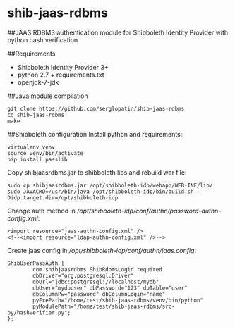 # shib-jaas-rdbms
##JAAS RDBMS authentication module for Shibboleth Identity Provider with python hash verification

##Requirements
- Shibboleth Identity Provider 3+
- python 2.7 + requirements.txt
- openjdk-7-jdk

##Java module compilation
```
git clone https://github.com/serglopatin/shib-jaas-rdbms
cd shib-jaas-rdbms
make
```

##Shibboleth configuration
Install python and requirements:
```
virtualenv venv
source venv/bin/activate
pip install passlib
```

Copy shibjaasrdbms.jar to shibboleth libs and rebuild war file:
```
sudo cp shibjaasrdbms.jar /opt/shibboleth-idp/webapp/WEB-INF/lib/
sudo JAVACMD=/usr/bin/java /opt/shibboleth-idp/bin/build.sh -Didp.target.dir=/opt/shibboleth-idp
```

Change auth method in */opt/shibboleth-idp/conf/authn/password-authn-config.xml*:
```
<import resource="jaas-authn-config.xml" />
<!--<import resource="ldap-authn-config.xml" />-->
```

Create jaas config in */opt/shibboleth-idp/conf/authn/jaas.config*:
```
ShibUserPassAuth {
        com.shibjaasrdbms.ShibRdbmsLogin required
        dbDriver="org.postgresql.Driver"
        dbUrl="jdbc:postgresql://localhost/mydb"
        dbUser="mydbuser" dbPassword="123" dbTable="user"
        dbColumnPw="password" dbColumnLogin="name"
        pyExePath="/home/test/shib-jaas-rdbms/venv/bin/python"
        pyModulePath="/home/test/shib-jaas-rdbms/src-py/hashverifier.py";
};

```
